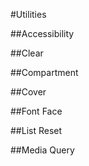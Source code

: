 #Utilities

##Accessibility

##Clear

##Compartment

##Cover

##Font Face

##List Reset

##Media Query
